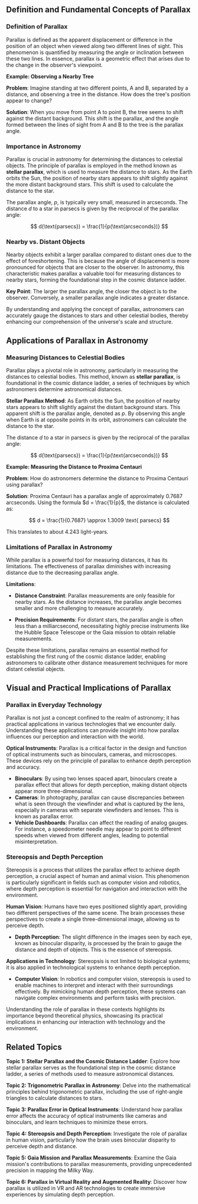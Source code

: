 ## Definition and Fundamental Concepts of Parallax

### Definition of Parallax

Parallax is defined as the apparent displacement or difference in the position of an object when viewed along two different lines of sight. This phenomenon is quantified by measuring the angle or inclination between these two lines. In essence, parallax is a geometric effect that arises due to the change in the observer's viewpoint.

<div class="example-box" style="clear: both;">

**Example: Observing a Nearby Tree**

**Problem**: Imagine standing at two different points, A and B, separated by a distance, and observing a tree in the distance. How does the tree's position appear to change?

**Solution**: When you move from point A to point B, the tree seems to shift against the distant background. This shift is the parallax, and the angle formed between the lines of sight from A and B to the tree is the parallax angle.

</div>

### Importance in Astronomy

Parallax is crucial in astronomy for determining the distances to celestial objects. The principle of parallax is employed in the method known as **stellar parallax**, which is used to measure the distance to stars. As the Earth orbits the Sun, the position of nearby stars appears to shift slightly against the more distant background stars. This shift is used to calculate the distance to the star.

The parallax angle, $p$, is typically very small, measured in arcseconds. The distance $d$ to a star in parsecs is given by the reciprocal of the parallax angle:

$$
 d(\text{parsecs}) = \frac{1}{p(\text{arcseconds})}
$$

### Nearby vs. Distant Objects

Nearby objects exhibit a larger parallax compared to distant ones due to the effect of foreshortening. This is because the angle of displacement is more pronounced for objects that are closer to the observer. In astronomy, this characteristic makes parallax a valuable tool for measuring distances to nearby stars, forming the foundational step in the cosmic distance ladder.

**Key Point**: The larger the parallax angle, the closer the object is to the observer. Conversely, a smaller parallax angle indicates a greater distance.

By understanding and applying the concept of parallax, astronomers can accurately gauge the distances to stars and other celestial bodies, thereby enhancing our comprehension of the universe's scale and structure.

## Applications of Parallax in Astronomy

### Measuring Distances to Celestial Bodies

Parallax plays a pivotal role in astronomy, particularly in measuring the distances to celestial bodies. This method, known as **stellar parallax**, is foundational in the cosmic distance ladder, a series of techniques by which astronomers determine astronomical distances.

**Stellar Parallax Method**: As Earth orbits the Sun, the position of nearby stars appears to shift slightly against the distant background stars. This apparent shift is the parallax angle, denoted as $p$. By observing this angle when Earth is at opposite points in its orbit, astronomers can calculate the distance to the star.

The distance $d$ to a star in parsecs is given by the reciprocal of the parallax angle:

$$
 d(\text{parsecs}) = \frac{1}{p(\text{arcseconds})}
$$

<div class="example-box" style="clear: both;">

**Example: Measuring the Distance to Proxima Centauri**

**Problem**: How do astronomers determine the distance to Proxima Centauri using parallax?

**Solution**: Proxima Centauri has a parallax angle of approximately 0.7687 arcseconds. Using the formula $d = \frac{1}{p}$, the distance is calculated as:

$$
 d = \frac{1}{0.7687} \approx 1.3009 \text{ parsecs}
$$

This translates to about 4.243 light-years.

</div>

### Limitations of Parallax in Astronomy

While parallax is a powerful tool for measuring distances, it has its limitations. The effectiveness of parallax diminishes with increasing distance due to the decreasing parallax angle.

**Limitations**:

- **Distance Constraint**: Parallax measurements are only feasible for nearby stars. As the distance increases, the parallax angle becomes smaller and more challenging to measure accurately.

- **Precision Requirements**: For distant stars, the parallax angle is often less than a milliarcsecond, necessitating highly precise instruments like the Hubble Space Telescope or the Gaia mission to obtain reliable measurements.

Despite these limitations, parallax remains an essential method for establishing the first rung of the cosmic distance ladder, enabling astronomers to calibrate other distance measurement techniques for more distant celestial objects.

## Visual and Practical Implications of Parallax

### Parallax in Everyday Technology

Parallax is not just a concept confined to the realm of astronomy; it has practical applications in various technologies that we encounter daily. Understanding these applications can provide insight into how parallax influences our perception and interaction with the world.

**Optical Instruments**: Parallax is a critical factor in the design and function of optical instruments such as binoculars, cameras, and microscopes. These devices rely on the principle of parallax to enhance depth perception and accuracy.

- **Binoculars**: By using two lenses spaced apart, binoculars create a parallax effect that allows for depth perception, making distant objects appear more three-dimensional.
- **Cameras**: In photography, parallax can cause discrepancies between what is seen through the viewfinder and what is captured by the lens, especially in cameras with separate viewfinders and lenses. This is known as parallax error.
- **Vehicle Dashboards**: Parallax can affect the reading of analog gauges. For instance, a speedometer needle may appear to point to different speeds when viewed from different angles, leading to potential misinterpretation.

### Stereopsis and Depth Perception

Stereopsis is a process that utilizes the parallax effect to achieve depth perception, a crucial aspect of human and animal vision. This phenomenon is particularly significant in fields such as computer vision and robotics, where depth perception is essential for navigation and interaction with the environment.

**Human Vision**: Humans have two eyes positioned slightly apart, providing two different perspectives of the same scene. The brain processes these perspectives to create a single three-dimensional image, allowing us to perceive depth.

- **Depth Perception**: The slight difference in the images seen by each eye, known as binocular disparity, is processed by the brain to gauge the distance and depth of objects. This is the essence of stereopsis.

**Applications in Technology**: Stereopsis is not limited to biological systems; it is also applied in technological systems to enhance depth perception.

- **Computer Vision**: In robotics and computer vision, stereopsis is used to enable machines to interpret and interact with their surroundings effectively. By mimicking human depth perception, these systems can navigate complex environments and perform tasks with precision.

Understanding the role of parallax in these contexts highlights its importance beyond theoretical physics, showcasing its practical implications in enhancing our interaction with technology and the environment.

<div style="clear: both;">

## Related Topics

<div class="related-topics">

**Topic 1: Stellar Parallax and the Cosmic Distance Ladder**: Explore how stellar parallax serves as the foundational step in the cosmic distance ladder, a series of methods used to measure astronomical distances.

**Topic 2: Trigonometric Parallax in Astronomy**: Delve into the mathematical principles behind trigonometric parallax, including the use of right-angle triangles to calculate distances to stars.

**Topic 3: Parallax Error in Optical Instruments**: Understand how parallax error affects the accuracy of optical instruments like cameras and binoculars, and learn techniques to minimize these errors.

**Topic 4: Stereopsis and Depth Perception**: Investigate the role of parallax in human vision, particularly how the brain uses binocular disparity to perceive depth and distance.

**Topic 5: Gaia Mission and Parallax Measurements**: Examine the Gaia mission's contributions to parallax measurements, providing unprecedented precision in mapping the Milky Way.

**Topic 6: Parallax in Virtual Reality and Augmented Reality**: Discover how parallax is utilized in VR and AR technologies to create immersive experiences by simulating depth perception.

</div>

</div>